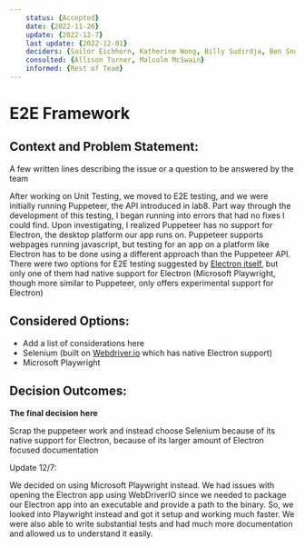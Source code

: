 ```yaml
---
    status: {Accepted}
    date: {2022-11-26}
    update: {2022-12-7}
    last update: {2022-12-01}
    deciders: {Sailor Eichhorn, Katherine Wong, Billy Sudirdja, Ben Snowbarger}
    consulted: {Allison Turner, Malcolm McSwain}
    informed: {Rest of Team}
---
```

# E2E Framework

## Context and Problem Statement:

A few written lines describing the issue or a question to be answered by the team

After working on Unit Testing, we moved to E2E testing, and we were initially running Puppeteer, the API introduced in lab8. Part way through the development of this testing, I began running into errors that had no fixes I could find. Upon investigating, I realized Puppeteer has no support for Electron, the desktop platform our app runs on. Puppeteer supports webpages running javascript, but testing for an app on a platform like Electron has to be done using a different approach than the Puppeteer API. There were two options for E2E testing suggested by [Electron itself](https://www.electronjs.org/docs/latest/tutorial/automated-testing), but only one of them had native support for Electron (Microsoft Playwright, though more similar to Puppeteer, only offers experimental support for Electron)

## Considered Options:

- Add a list of considerations here
- Selenium (built on [Webdriver.io](http://Webdriver.io) which has native Electron support)
- Microsoft Playwright

## Decision Outcomes:

**The final decision here**

Scrap the puppeteer work and instead choose Selenium because of its native support for Electron, because of its larger amount of Electron focused documentation

Update 12/7:

We decided on using Microsoft Playwright instead. We had issues with opening the Electron app using WebDriverIO since we needed to package our Electron app into an executable and provide a path to the binary. So, we looked into Playwright instead and got it setup and working much faster. We were also able to write substantial tests and had much more documentation and allowed us to understand it easily. 